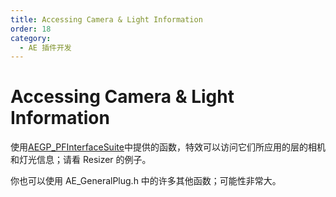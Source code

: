 ```yaml
---
title: Accessing Camera & Light Information
order: 18
category:
  - AE 插件开发
---
```


# Accessing Camera & Light Information

使用[AEGP_PFInterfaceSuite](../aegps/aegp-suites.html)中提供的函数，特效可以访问它们所应用的层的相机和灯光信息；请看 Resizer 的例子。

你也可以使用 AE_GeneralPlug.h 中的许多其他函数；可能性非常大。

